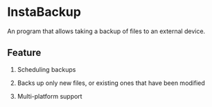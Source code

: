 # InstaBackup
An program that allows taking a backup of files to an external device.

## Feature

1. Scheduling backups

2. Backs up only new files, or existing ones that have been modified

3. Multi-platform support
